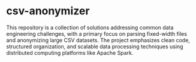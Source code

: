 # csv-anonymizer
This repository is a collection of solutions addressing common data engineering challenges, with a primary focus on parsing fixed-width files and anonymizing large CSV datasets. The project emphasizes clean code, structured organization, and scalable data processing techniques using distributed computing platforms like Apache Spark.
